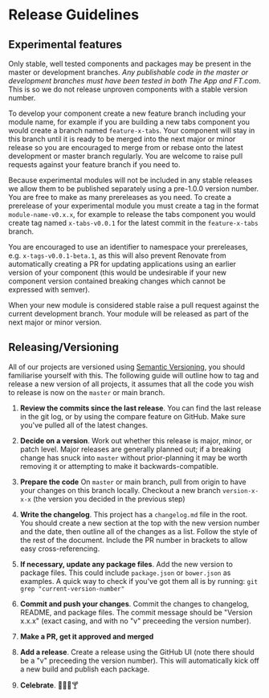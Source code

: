 # Release Guidelines

## Experimental features

Only stable, well tested components and packages may be present in the master or development branches. _Any publishable code in the master or development branches must have been tested in both The App and FT.com_. This is so we do not release unproven components with a stable version number.

To develop your component create a new feature branch including your module name, for example if you are building a new tabs component you would create a branch named `feature-x-tabs`. Your component will stay in this branch until it is ready to be merged into the next major or minor release so you are encouraged to merge from or rebase onto the latest development or master branch regularly. You are welcome to raise pull requests against your feature branch if you need to.

Because experimental modules will not be included in any stable releases we allow them to be published separately using a pre-1.0.0 version number. You are free to make as many prereleases as you need. To create a prerelease of your experimental module you must create a tag in the format `module-name-v0.x.x`, for example to release the tabs component you would create tag named `x-tabs-v0.0.1` for the latest commit in the `feature-x-tabs` branch.

You are encouraged to use an identifier to namespace your prereleases, e.g. `x-tags-v0.0.1-beta.1`, as this will also prevent Renovate from automatically creating a PR for updating applications using an earlier version of your component (this would be undesirable if your new component version contained breaking changes which cannot be expressed with semver).

When your new module is considered stable raise a pull request against the current development branch. Your module will be released as part of the next major or minor version.


## Releasing/Versioning

All of our projects are versioned using [Semantic Versioning], you should familiarise yourself with this. The following guide will outline how to tag and release a new version of all projects, it assumes that all the code you wish to release is now on the `master` or main branch.

  1. **Review the commits since the last release**. You can find the last release in the git log, or by using the compare feature on GitHub. Make sure you've pulled all of the latest changes.

  2. **Decide on a version**. Work out whether this release is major, minor, or patch level. Major releases are generally planned out; if a breaking change has snuck into `master` without prior-planning it may be worth removing it or attempting to make it backwards-compatible.

  3. **Prepare the code** On `master` or main branch, pull from origin to have your changes on this branch locally. Checkout a new branch `version-x-x-x` (the version you decided in the previous step)

  4. **Write the changelog**. This project has a `changelog.md` file in the root. You should create a new section at the top with the new version number and the date, then outline all of the changes as a list. Follow the style of the rest of the document. Include the PR number in brackets to allow easy cross-referencing.

  5. **If necessary, update any package files**. Add the new version to package files. This could include `package.json` or `bower.json` as examples. A quick way to check if you've got them all is by running: `git grep "current-version-number"`

  6. **Commit and push your changes**. Commit the changes to changelog, README, and package files. The commit message should be "Version x.x.x" (exact casing, and with no "v" preceeding the version number).

  7. **Make a PR, get it approved and merged**

  8. **Add a release**. Create a release using the GitHub UI (note there should be a "v" preceeding the version number). This will automatically kick off a new build and publish each package.

  9. **Celebrate**. :tada::beer::cake::cocktail:

[semantic versioning]: http://semver.org/
